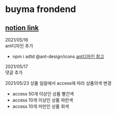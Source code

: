 # buyma frondend

## [notion link](https://www.notion.so/buyma-f3a57a4c07e048989d1859560418db0f)


2021/05/16  
ant디자인 추가 
- npm i adtd @ant-design/icons
[ant디자인 참고](https://ant.design/components/overview/)

2021/05/17  
댓글 추가

2021/05/23
상품 일람에서 access에 따라 상품의색 변경
- access 50개 이상인 상품 빨간색
- access 10개 이상인 상품 파란색
- access 10개 미만인 상품 회색